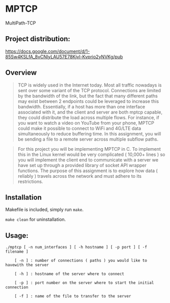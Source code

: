 # MPTCP

MultiPath-TCP


## Project distribution:
<https://docs.google.com/document/d/1-85Sw4KSLfA_8vCNIyLAU57E78Kjvl-Kvprio2yNVKg/pub>

## Overview
> TCP is widely used in the Internet today. Most all traffic nowadays is sent over some variant of the TCP protocol. Connections are limited by the bandwidth of the link, but the fact that many different paths may exist between 2 endpoints could be leveraged to increase this bandwidth. Essentially, if a host has more than one interface associated with it, and the client and server are both mptcp capable, they could distribute the load across multiple flows. For instance, if you want to watch a video on YouTube from your phone, MPTCP could make it possible to connect to WiFi and 4G/LTE data simultaneously to reduce buffering time. In this assignment, you will be sending a file to a remote server across multiple subflow paths.

> For this project you will be implementing MPTCP in C. To implement this in the Linux kernel would be very complicated ( 10,000+ lines ) so you will implement the client end to communicate with a server we have set up through a provided library of socket API wrapper functions. The purpose of this assignment is to explore how data ( reliably ) travels across the network and must adhere to its restrictions.

## Installation
Makefile is included, simply run `make`.

`make clean` for uninstallation.

## Usage:
```shell
./mptcp [ -n num_interfaces ] [ -h hostname ] [ -p port ] [ -f filename ]

    [ -n ] : number of connections ( paths ) you would like to havewith the server

    [ -h ] : hostname of the server where to connect

    [ -p ] : port number on the server where to start the initial connection

    [ -f ] : name of the file to transfer to the server
```
